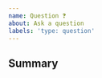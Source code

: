 ```yaml
---
name: Question ❓
about: Ask a question
labels: 'type: question'
---
```


## Summary

<!-- What do you need help with? -->

